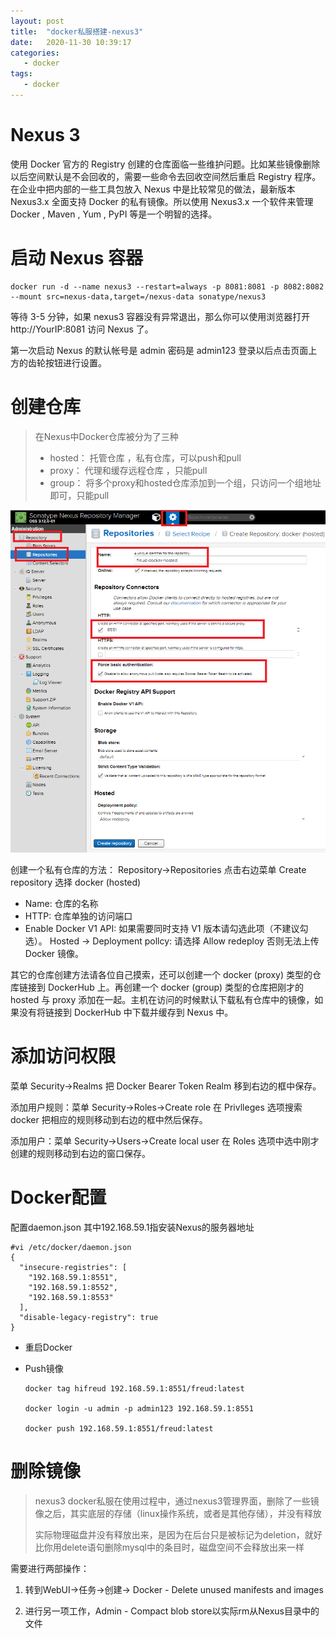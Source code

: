 ```yaml
---
layout: post
title:  "docker私服搭建-nexus3"
date:   2020-11-30 10:39:17
categories: 
   - docker
tags:
   - docker
---
```


# Nexus 3

使用 Docker 官方的 Registry 创建的仓库面临一些维护问题。比如某些镜像删除以后空间默认是不会回收的，需要一些命令去回收空间然后重启 Registry 程序。在企业中把内部的一些工具包放入 Nexus 中是比较常见的做法，最新版本 Nexus3.x 全面支持 Docker 的私有镜像。所以使用 Nexus3.x 一个软件来管理 Docker , Maven , Yum , PyPI 等是一个明智的选择。

# 启动 Nexus 容器

```
docker run -d --name nexus3 --restart=always -p 8081:8081 -p 8082:8082 --mount src=nexus-data,target=/nexus-data sonatype/nexus3
```

等待 3-5 分钟，如果 nexus3 容器没有异常退出，那么你可以使用浏览器打开 http://YourIP:8081 访问 Nexus 了。

第一次启动 Nexus 的默认帐号是 admin 密码是 admin123 登录以后点击页面上方的齿轮按钮进行设置。

# 创建仓库

>在Nexus中Docker仓库被分为了三种
>
>+ hosted： 托管仓库 ，私有仓库，可以push和pull 
>+ proxy： 代理和缓存远程仓库 ，只能pull
>+ group： 将多个proxy和hosted仓库添加到一个组，只访问一个组地址即可，只能pull

![nexus repository][01]

创建一个私有仓库的方法： Repository->Repositories 点击右边菜单 Create repository 选择 docker (hosted)
- Name: 仓库的名称
- HTTP: 仓库单独的访问端口
- Enable Docker V1 API: 如果需要同时支持 V1 版本请勾选此项（不建议勾选）。
Hosted -> Deployment pollcy: 请选择 Allow redeploy 否则无法上传 Docker 镜像。

其它的仓库创建方法请各位自己摸索，还可以创建一个 docker (proxy) 类型的仓库链接到 DockerHub 上。再创建一个 docker (group) 类型的仓库把刚才的 hosted 与 proxy 添加在一起。主机在访问的时候默认下载私有仓库中的镜像，如果没有将链接到 DockerHub 中下载并缓存到 Nexus 中。

# 添加访问权限

菜单 Security->Realms 把 Docker Bearer Token Realm 移到右边的框中保存。

添加用户规则：菜单 Security->Roles->Create role 在 Privlleges 选项搜索 docker 把相应的规则移动到右边的框中然后保存。

添加用户：菜单 Security->Users->Create local user 在 Roles 选项中选中刚才创建的规则移动到右边的窗口保存。

# Docker配置

配置daemon.json
其中192.168.59.1指安装Nexus的服务器地址

```
#vi /etc/docker/daemon.json
{
  "insecure-registries": [
    "192.168.59.1:8551",
    "192.168.59.1:8552",
    "192.168.59.1:8553"
  ],
  "disable-legacy-registry": true
}
```

- 重启Docker
- Push镜像
  
  ```
  docker tag hifreud 192.168.59.1:8551/freud:latest

  docker login -u admin -p admin123 192.168.59.1:8551

  docker push 192.168.59.1:8551/freud:latest
  ```

# 删除镜像
>nexus3 docker私服在使用过程中，通过nexus3管理界面，删除了一些镜像之后，其实底层的存储（linux操作系统，或者是其他存储），并没有释放
>
>实际物理磁盘并没有释放出来，是因为在后台只是被标记为deletion，就好比你用delete语句删除mysql中的条目时，磁盘空间不会释放出来一样

需要进行两部操作：
1. 转到WebUI->任务->创建-> Docker - Delete unused manifests and images

2. 进行另一项工作，Admin - Compact blob store以实际rm从Nexus目录中的文件

[01]: /images/docker/nexus01.png